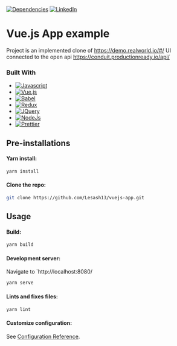 [![Dependencies][dependency-shield]][dependency-url]
[![LinkedIn][linkedin-shield]][linkedin-url]

# Vue.js App example

Project is an implemented clone of https://demo.realworld.io/#/ UI connected to the open
api https://conduit.productionready.io/api/

### Built With

* [![Javascript][Javascript.io]][Javascript-url]
* [![Vue.js][VueJs.io]][VueJs-url]
* [![Babel][Babel.io]][Babel-url]
* [![Redux][Redux.io]][Redux-url]
* [![JQuery][JQuery.com]][JQuery-url]
* [![NodeJs][NodeJs.io]][NodeJs-url]
* [![Prettier][Prettier.io]][Prettier-url]

## Pre-installations

#### Yarn install:

```sh
yarn install
```

#### Clone the repo:

```sh
git clone https://github.com/Lesash13/vuejs-app.git
```

## Usage

#### Build:

``` sh
yarn build
```

#### Development server:
Navigate to `http://localhost:8080/

``` sh
yarn serve
```



#### Lints and fixes files:

``` sh
yarn lint
```

#### Customize configuration:

See [Configuration Reference](https://cli.vuejs.org/config/).


<!-- MARKDOWN LINKS & IMAGES -->

[dependency-shield]: https://img.shields.io/badge/Dependency_Graph-darkgreen?style=for-the-badge

[dependency-url]:  https://github.com/Lesash13/vuejs-app/network/dependencies

[linkedin-shield]: https://img.shields.io/badge/-LinkedIn-black.svg?style=for-the-badge&logo=linkedin&colorB=darkblue

[linkedin-url]: https://www.linkedin.com/in/victoriya-mitrofanova-96839278/

[Javascript.io]: https://img.shields.io/badge/-Javascript-lightyellow?style=for-the-badge&logo=javascript

[Javascript-url]: https://www.javascript.com/

[VueJs.io]: https://img.shields.io/badge/-Vue.js-black?style=for-the-badge&logo=vue.js

[VueJs-url]: https://vuejs.org/

[Babel.io]: https://img.shields.io/badge/-Babel-lightgrey?style=for-the-badge&logo=babel

[Babel-url]:https://babeljs.io/

[Redux.io]: https://img.shields.io/badge/-Vuex-white?style=for-the-badge&logo=vue.js

[Redux-url]:https://vuex.vuejs.org/

[JQuery.com]: https://img.shields.io/badge/jQuery-0769AD?style=for-the-badge&logo=jquery

[JQuery-url]: https://jquery.com

[NodeJs.io]: https://img.shields.io/badge/-Node.js-green?style=for-the-badge&logo=Node.js

[NodeJs-url]: https://nodejs.org/en/

[Prettier.io]: https://img.shields.io/badge/Prettier-0769AD?style=for-the-badge&logo=prettier

[Prettier-url]: https://prettier.io/